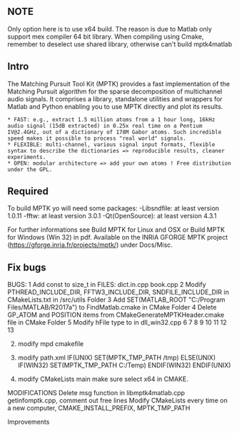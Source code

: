 ## NOTE
Only option here is to use x64 build. The reason is due to Matlab only support mex compiler 64 bit library.
When compiling using Cmake, remember to deselect use shared library, otherwise can't build mptk4matlab

## Intro
The Matching Pursuit Tool Kit (MPTK) provides a fast implementation of the Matching Pursuit algorithm for the sparse decomposition of multichannel audio signals. It comprises a library, standalone utilities and wrappers for Matlab and Python enabling you to use MPTK directly and plot its results.

    * FAST: e.g., extract 1.5 million atoms from a 1 hour long, 16kHz audio signal (15dB extracted) in 0.25x real time on a Pentium IV@2.4GHz, out of a dictionary of 178M Gabor atoms. Such incredible speed makes it possible to process "real world" signals.
    * FLEXIBLE: multi-channel, various signal input formats, flexible syntax to describe the dictionaries => reproducible results, cleaner experiments.
    * OPEN: modular architecture => add your own atoms ! Free distribution under the GPL.

## Required

To build MPTK yo will need some packages:
	-Libsndfile: at least version 1.0.11 
	-fftw: at least version 3.0.1 
	-Qt(OpenSource): at least version 4.3.1

For further informations see Build MPTK for Linux and OSX or Build MPTK for Windows (Win 32) in pdf. Available on the INRIA GFORGE MPTK project (https://gforge.inria.fr/projects/mptk/) under Docs/Misc.


## Fix bugs

BUGS:
1 Add const to size_t in FILES: dict.in.cpp book.cpp
2 Modify PTHREAD_INCLUDE_DIR, FFTW3_INCLUDE_DIR, SNDFILE_INCLUDE_DIR in CMakeLists.txt in /src/utils Folder
3 Add SET(MATLAB_ROOT "C:/Program Files/MATLAB/R2017a") to FindMatlab.cmake in CMake Folder
4 Delete GP_ATOM and POSITION items from CMakeGenerateMPTKHeader.cmake file in CMake Folder
5 Modify hFile type to in dll_win32.cpp
6
7
8
9
10
11
12
13

2. modify mpd cmakefile

4. modify path.xml
IF(UNIX)
	SET(MPTK_TMP_PATH /tmp)
ELSE(UNIX)
	IF(WIN32)
		SET(MPTK_TMP_PATH C:/Temp)
	ENDIF(WIN32)
ENDIF(UNIX)

6. modify CMakeLists main
make sure select x64 in CMAKE.

MODIFICATIONS
Delete msg function in libmptk4matlab.cpp
getinfomptk.cpp, comment out free lines
Modify CMakeLists every time on a new computer, CMAKE_INSTALL_PREFIX, MPTK_TMP_PATH

Improvements
